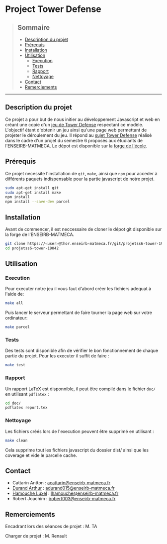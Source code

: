 # Project Tower Defense 

>## Sommaire
>
>- [Description du projet](#description-du-projet)
>- [Prérequis](#prérequis)
>- [Installation](#installation)
>- [Utilisation](#utilisation)
>    - [Execution](#execution)
>    - [Tests](#tests)
>    - [Rapport](#rapport)
>    - [Nettoyage](#nettoyage)
>- [Contact](#contact)
>- [Remerciements](#tests)

--- 

## Description du projet
Ce projet a pour but de nous initier au développement Javascript et web en créant une copie d'un [jeu de Tower Defense](https://fr.wikipedia.org/wiki/Tower_defense) respectant ce modèle. L'objectif étant d'obtenir un jeu ainsi qu'une page web permettant de projeter le déroulement du jeu.
Il répond au [sujet Tower Defense](https://www.labri.fr/perso/renault/working/teaching/projets/2022-23-S6-Js-Tower.php) réalisé dans le cadre d'un projet du semestre 6 proposés aux étudiants de l'ENSEIRB-MATMECA.
Le dépot est disponible sur la [forge de l'école](
https://thor.enseirb-matmeca.fr/ruby/projects/projetss6-tower).

## Prérequis 

Ce projet necessite l'installation de  `git`, `make`,  ainsi que `npm` pour acceder à différents paquets indispensable pour la partie javascript de notre projet.
```sh
sudo apt-get install git
sudo apt-get install make
npm install
npm install --save-dev parcel
```

## Installation

Avant de commencer, il est neccessaire de cloner le dépot git disponible sur la forge de l'ENSEIRB-MATMECA.
```sh
git clone https://<user>@thor.enseirb-matmeca.fr/git/projetss6-tower-19042
cd projetss6-tower-19042
```

## Utilisation 


### Execution

Pour executer notre jeu il vous faut d'abord créer les fichiers adequat à l'aide de:
```sh
make all
```
Puis lancer le serveur permettant de faire tourner la page web sur votre ordinateur:
```sh
make parcel
```

### Tests

Des tests sont disponible afin de vérifier le bon fonctionnement de chaque partie du projet.
Pour les executer il suffit de faire :
```sh
make test
```

### Rapport 

Un rapport LaTeX est disponnible, il peut être compilé dans le fichier `doc/` en utilisant `pdflatex` :
```sh
cd doc/
pdflatex report.tex
```

### Nettoyage 
Les fichiers créés lors de l'execution peuvent être supprimé en utilisant : 
```sh
make clean
```
Cela supprime tout les fichiers javascript du dossier dist/ ainsi que les coverage et vide le parcelle cache.

## Contact

- Cattarin Antton : acattarin@enseirb-matmeca.fr
- [Durand Arthur](https://www.linkedin.com/in/arthur-durand-50384a24b/) : adurand015@enseirb-matmeca.fr
- [Hamouche Luxel](https://www.linkedin.com/in/luxel-hamouche/) : lhamouche@enseirb-matmeca.fr
- Robert Joachim : jrobert003@enseirb-matmeca.fr

## Remerciements

Encadrant lors des séances de projet : M. TA

Charger de projet : M. Renault






